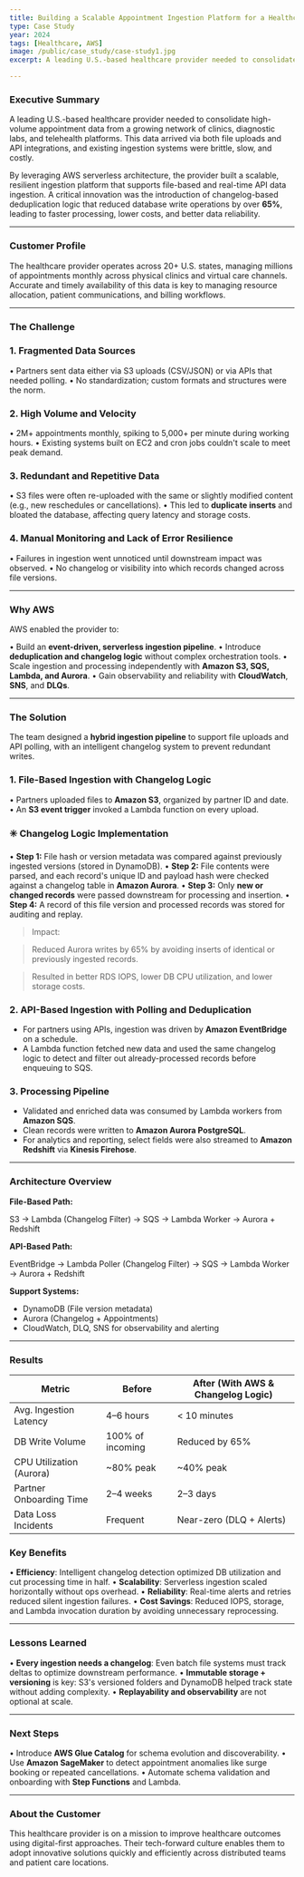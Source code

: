 ```yaml
---
title: Building a Scalable Appointment Ingestion Platform for a Healthcare Provider
type: Case Study
year: 2024
tags: [Healthcare, AWS]
image: /public/case_study/case-study1.jpg
excerpt: A leading U.S.-based healthcare provider needed to consolidate high-volume appointment data from a growing network of clinics, diagnostic labs, and telehealth platforms. This data arrived via both file uploads and API integrations, and existing ingestion systems were brittle, slow, and costly.

---
```


### **Executive Summary**

A leading U.S.-based healthcare provider needed to consolidate high-volume appointment data from a growing network of clinics, diagnostic labs, and telehealth platforms. This data arrived via both file uploads and API integrations, and existing ingestion systems were brittle, slow, and costly.

By leveraging AWS serverless architecture, the provider built a scalable, resilient ingestion platform that supports file-based and real-time API data ingestion. A critical innovation was the introduction of changelog-based deduplication logic that reduced database write operations by over **65%**, leading to faster processing, lower costs, and better data reliability.

---

### **Customer Profile**

The healthcare provider operates across 20+ U.S. states, managing millions of appointments monthly across physical clinics and virtual care channels. Accurate and timely availability of this data is key to managing resource allocation, patient communications, and billing workflows.

---

### **The Challenge**

### **1. Fragmented Data Sources**

• Partners sent data either via S3 uploads (CSV/JSON) or via APIs that needed polling.
• No standardization; custom formats and structures were the norm.

### **2. High Volume and Velocity**

• 2M+ appointments monthly, spiking to 5,000+ per minute during working hours.
• Existing systems built on EC2 and cron jobs couldn't scale to meet peak demand.

### **3. Redundant and Repetitive Data**

• S3 files were often re-uploaded with the same or slightly modified content (e.g., new reschedules or cancellations).
• This led to **duplicate inserts** and bloated the database, affecting query latency and storage costs.

### **4. Manual Monitoring and Lack of Error Resilience**

• Failures in ingestion went unnoticed until downstream impact was observed.
• No changelog or visibility into which records changed across file versions.

---

### **Why AWS**

AWS enabled the provider to:

• Build an **event-driven, serverless ingestion pipeline**.
• Introduce **deduplication and changelog logic** without complex orchestration tools.
• Scale ingestion and processing independently with **Amazon S3, SQS, Lambda, and Aurora**.
• Gain observability and reliability with **CloudWatch**, **SNS**, and **DLQs**.

---

### **The Solution**

The team designed a **hybrid ingestion pipeline** to support file uploads and API polling, with an intelligent changelog system to prevent redundant writes.

### **1. File-Based Ingestion with Changelog Logic**

• Partners uploaded files to **Amazon S3**, organized by partner ID and date.
• An **S3 event trigger** invoked a Lambda function on every upload.

### **✳️ Changelog Logic Implementation**

• **Step 1:** File hash or version metadata was compared against previously ingested versions (stored in DynamoDB).
• **Step 2:** File contents were parsed, and each record's unique ID and payload hash were checked against a changelog table in **Amazon Aurora**.
• **Step 3:** Only **new or changed records** were passed downstream for processing and insertion.
• **Step 4:** A record of this file version and processed records was stored for auditing and replay.

> Impact:
> 

> Reduced Aurora writes by 65% by avoiding inserts of identical or previously ingested records.
> 

> Resulted in better RDS IOPS, lower DB CPU utilization, and lower storage costs.
> 

### **2. API-Based Ingestion with Polling and Deduplication**

- For partners using APIs, ingestion was driven by **Amazon EventBridge** on a schedule.
- A Lambda function fetched new data and used the same changelog logic to detect and filter out already-processed records before enqueuing to SQS.

### **3. Processing Pipeline**

- Validated and enriched data was consumed by Lambda workers from **Amazon SQS**.
- Clean records were written to **Amazon Aurora PostgreSQL**.
- For analytics and reporting, select fields were also streamed to **Amazon Redshift** via **Kinesis Firehose**.

---

### **Architecture Overview**

**File-Based Path:**

S3 → Lambda (Changelog Filter) → SQS → Lambda Worker → Aurora + Redshift

**API-Based Path:**

EventBridge → Lambda Poller (Changelog Filter) → SQS → Lambda Worker → Aurora + Redshift

**Support Systems:**

- DynamoDB (File version metadata)
- Aurora (Changelog + Appointments)
- CloudWatch, DLQ, SNS for observability and alerting

---

### **Results**

| **Metric** | **Before** | **After (With AWS & Changelog Logic)** |
| --- | --- | --- |
| Avg. Ingestion Latency | 4–6 hours | < 10 minutes |
| DB Write Volume | 100% of incoming | Reduced by 65% |
| CPU Utilization (Aurora) | ~80% peak | ~40% peak |
| Partner Onboarding Time | 2–4 weeks | 2–3 days |
| Data Loss Incidents | Frequent | Near-zero (DLQ + Alerts) |

### **Key Benefits**

• **Efficiency**: Intelligent changelog detection optimized DB utilization and cut processing time in half.
• **Scalability**: Serverless ingestion scaled horizontally without ops overhead.
• **Reliability**: Real-time alerts and retries reduced silent ingestion failures.
• **Cost Savings**: Reduced IOPS, storage, and Lambda invocation duration by avoiding unnecessary reprocessing.

---

### **Lessons Learned**

• **Every ingestion needs a changelog**: Even batch file systems must track deltas to optimize downstream performance.
• **Immutable storage + versioning** is key: S3's versioned folders and DynamoDB helped track state without adding complexity.
• **Replayability and observability** are not optional at scale.

---

### **Next Steps**

• Introduce **AWS Glue Catalog** for schema evolution and discoverability.
• Use **Amazon SageMaker** to detect appointment anomalies like surge booking or repeated cancellations.
• Automate schema validation and onboarding with **Step Functions** and Lambda.

---

### **About the Customer**

This healthcare provider is on a mission to improve healthcare outcomes using digital-first approaches. Their tech-forward culture enables them to adopt innovative solutions quickly and efficiently across distributed teams and patient care locations.